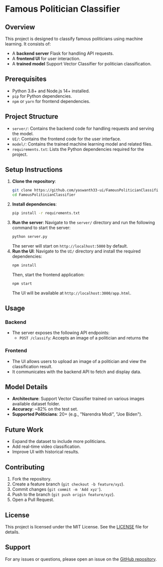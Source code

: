 # Famous Politician Classifier

## Overview
This project is designed to classify famous politicians using machine learning. It consists of:
- A **backend server** Flask for handling API requests.
- A **frontend UI**  for user interaction.
- A **trained model** Support Vector Classifier for politician classification.

## Prerequisites
- Python 3.8+ and Node.js 14+ installed.
- `pip` for Python dependencies.
- `npm` or `yarn` for frontend dependencies.

## Project Structure
- `server/`: Contains the backend code for handling requests and serving the model.
- `UI/`: Contains the frontend code for the user interface.
- `model/`: Contains the trained machine learning model and related files.
- `requirements.txt`: Lists the Python dependencies required for the project.

## Setup Instructions
1. **Clone the repository**:
   ```bash
   git clone https://github.com/yaswanth33-ui/FamousPoliticianClassifier.git
   cd FamousPoliticianClassifier
   ```
2. **Install dependencies**:
   ```bash
   pip install -r requirements.txt
   ```
3. **Run the server**:
   Navigate to the `server/` directory and run the following command to start the server:
   ```bash
   python server.py
   ```
   The server will start on `http://localhost:5000` by default.
4. **Run the UI**:
   Navigate to the `UI/` directory and install the required dependencies:
   ```bash
   npm install
   ```
   Then, start the frontend application:
   ```bash
   npm start
   ```
   The UI will be available at `http://localhost:3000/app.html`.

## Usage
### Backend
- The server exposes the following API endpoints:
  - `POST /classify`: Accepts an image of a politician and returns the 

### Frontend
- The UI allows users to upload an image of a politician and view the classification result.
- It communicates with the backend API to fetch and display data.

## Model Details
- **Architecture**: Support Vector Classifier trained on various images available dataset folder.
- **Accuracy**: ~82% on the test set.
- **Supported Politicians**: 20+ (e.g., "Narendra Modi", "Joe Biden").

## Future Work
- Expand the dataset to include more politicians.
- Add real-time video classification.
- Improve UI with historical results.

## Contributing
1. Fork the repository.
2. Create a feature branch (`git checkout -b feature/xyz`).
3. Commit changes (`git commit -m 'Add xyz'`).
4. Push to the branch (`git push origin feature/xyz`).
5. Open a Pull Request.

## License
This project is licensed under the MIT License. See the [LICENSE](LICENSE) file for details. 

## Support

For any issues or questions, please open an issue on the [GitHub repository](https://github.com/yaswanth33-ui/TaskManager.git/issues).